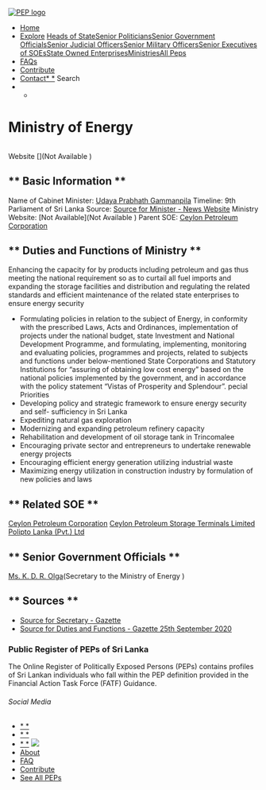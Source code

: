 [![PEP logo](https://www.peps.lk/wp-content/themes/pepold/img/pep-logo.png)](https://www.peps.lk)
*  [Home](https://www.peps.lk/)
*  [Explore](https://www.peps.lk/explore)
[Heads of State](https://www.peps.lk/pep_type/heads-of-state/)[Senior Politicians](https://www.peps.lk/pep_type/senior-politicians)[Senior Government Officials](https://www.peps.lk/pep_type/senior-government-officials)[Senior Judicial Officers](https://www.peps.lk/pep_type/senior-judicial-officers)[Senior Military Officers](https://www.peps.lk/pep_type/senior-military-officers)[Senior Executives of SOEs](https://www.peps.lk/pep_type/senior-executives-of-state-owned-enterprises)[State Owned Enterprises](https://www.peps.lk/soe)[Ministries](https://www.peps.lk/ministries/)[All Peps](https://www.peps.lk/explore)
*  [FAQs](https://www.peps.lk/faq)
*  [Contribute](https://www.peps.lk/contribute)
*  [Contact](https://www.peps.lk/contact)[* *](#collapseSearch)
Search
* *
#  Ministry of Energy
######
Website   [](Not Available )
##   ** Basic Information  **
Name of Cabinet Minister:     [Udaya Prabhath Gammanpila](https://www.peps.lk/udaya-prabhath-gammanpila/)    Timeline:     9th Parliament of Sri Lanka      Source:     [Source for Minister - News Website](http://www.adaderana.lk/news/66385/new-cabinet-and-state-ministers-take-oaths?s=08)    Ministry Website:     [Not Available](Not Available )    Parent SOE:     [Ceylon Petroleum Corporation](ceylon-petroleum-corporation)
##   ** Duties and Functions of Ministry  **
Enhancing the capacity for by products including petroleum and gas thus meeting the national requirement so as to curtail all fuel imports and expanding the storage facilities and distribution and regulating the related standards and efficient maintenance of the related state enterprises to ensure energy security
*  Formulating policies in relation to the subject of Energy, in conformity with the prescribed Laws, Acts and Ordinances, implementation of projects under the national budget, state Investment and National Development Programme, and formulating, implementing, monitoring and evaluating policies, programmes and projects, related to subjects and functions under below-mentioned State Corporations and Statutory Institutions for “assuring of obtaining low cost energy” based on the national policies implemented by the government, and in accordance with the policy statement “Vistas of Prosperity and Splendour”. pecial Priorities
*  Developing policy and strategic framework to ensure energy security and self- sufficiency in Sri Lanka
*  Expediting natural gas exploration
*  Modernizing and expanding petroleum refinery capacity
*  Rehabilitation and development of oil storage tank in Trincomalee
*  Encouraging private sector and entrepreneurs to undertake renewable energy projects
*  Encouraging efficient energy generation utilizing industrial waste
*  Maximizing energy utilization in construction industry by formulation of new policies and laws
##   ** Related SOE **
[Ceylon Petroleum Corporation](https://www.peps.lk/entities/ceylon-petroleum-corporation)    [Ceylon Petroleum Storage Terminals Limited](https://www.peps.lk/entities/ceylon-petroleum-storage-terminals-limited)    [Polipto Lanka (Pvt.) Ltd](https://www.peps.lk/entities/polipto-lanka-pvt-ltd)
##   ** Senior Government Officials **
[Ms. K. D. R. Olga](https://www.peps.lk/mrs-k-d-r-olga/)(Secretary to the Ministry of Energy )
##   ** Sources **
*  [Source for Secretary - Gazette](https://www.presidentsoffice.gov.lk/wp-content/uploads/2020/08/2188-45_E.pdf)
*  [Source for Duties and Functions - Gazette 25th September 2020](http://www.cabinetoffice.gov.lk/cab/images/Downloads/functions_2020-09-25_E.pdf)
###  Public Register of PEPs of Sri Lanka
The Online Register of Politically Exposed Persons (PEPs) contains profiles of Sri Lankan individuals who fall within the PEP definition provided in the Financial Action Task Force (FATF) Guidance.
######  Social Media
*  [* *](https://www.facebook.com/tisrilanka)
*  [* *](https://twitter.com/tisrilanka/)
*  [* *](https://www.instagram.com/transparency_sri_lanka/)
[![](https://www.peps.lk/wp-content/uploads/2019/11/ti_logo_footer.png)](https://www.tisrilanka.org/)
*  [About](https://www.peps.lk/about/)
*  [FAQ](https://www.peps.lk/faq/)
*  [Contribute](https://www.peps.lk/contribute/)
*  [See All PEPs](https://www.peps.lk/explore/)